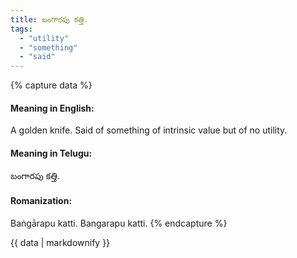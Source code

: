 ```yaml
---
title: బంగారపు కత్తి.
tags:
  - "utility"
  - "something"
  - "said"
---
```


{% capture data %}
#### Meaning in English:
A golden knife.
Said of something of intrinsic value but of no utility.

#### Meaning in Telugu:
బంగారపు కత్తి.

#### Romanization:
Baṅgārapu katti.
Bangarapu katti.
{% endcapture %}

{{ data | markdownify }}

